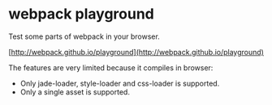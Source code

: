 # webpack playground

Test some parts of webpack in your browser.

[http://webpack.github.io/playground](http://webpack.github.io/playground)

The features are very limited because it compiles in browser:

* Only jade-loader, style-loader and css-loader is supported.
* Only a single asset is supported.